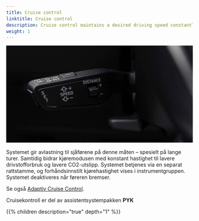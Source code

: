 ```yaml
---
title: Cruise control
linktitle: Cruise control
description: Cruise control maintains a desired driving speed constantly starting at around 30 km/h (18.6 mph), provided that it can be maintained by engine power and engine braking effects. 
weight: 1
---
```



![Cruisecontrol](cruisecontrol.jpg "Cruise control hendel")

Systemet gir avlastning til sjåførene på denne måten – spesielt på lange turer. Samtidig bidrar kjøremodusen med konstant hastighet til lavere drivstofforbruk og lavere CO2-utslipp. Systemet betjenes via en separat rattstamme, og forhåndsinnstilt kjørehastighet vises i instrumentgruppen. Systemet deaktiveres når føreren bremser.

Se også [Adaptiv Cruise Control](../adaptivecruisecontrol/).

Cruisekontroll er del av assistentsystempakken **PYK**

{{% children description="true" depth="1" %}}
